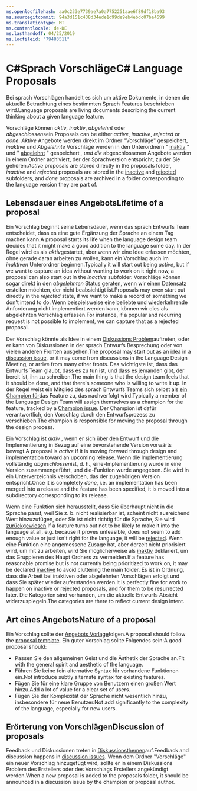 ```yaml
---
ms.openlocfilehash: aa0c233e7739ae7a0a7752251aae6f89df18ba93
ms.sourcegitcommit: 94a3d151c438d34ede1d99de9eb4ebdc07ba4699
ms.translationtype: MT
ms.contentlocale: de-DE
ms.lasthandoff: 04/25/2019
ms.locfileid: "79483511"
---
```

# <a name="c-language-proposals"></a><span data-ttu-id="4240c-101">C#Sprach Vorschläge</span><span class="sxs-lookup"><span data-stu-id="4240c-101">C# Language Proposals</span></span>

<span data-ttu-id="4240c-102">Bei sprach Vorschlägen handelt es sich um aktive Dokumente, in denen die aktuelle Betrachtung eines bestimmten Sprach Features beschrieben wird.</span><span class="sxs-lookup"><span data-stu-id="4240c-102">Language proposals are living documents describing the current thinking about a given language feature.</span></span>

<span data-ttu-id="4240c-103">Vorschläge können *aktiv*, *inaktiv*, *abgelehnt* oder *abgeschlossen*sein.</span><span class="sxs-lookup"><span data-stu-id="4240c-103">Proposals can be either *active*, *inactive*, *rejected* or *done*.</span></span> <span data-ttu-id="4240c-104">*Aktive* Angebote werden direkt im Ordner "Vorschläge" gespeichert, *inaktive* und *Abgelehnte* Vorschläge werden in den Unterordnern " [inaktiv](proposals/inactive) " und " [abgelehnt](proposals/rejected) " gespeichert *, und die* abgeschlossenen Angebote werden in einem Ordner archiviert, der der Sprachversion entspricht, zu der Sie gehören.</span><span class="sxs-lookup"><span data-stu-id="4240c-104">*Active* proposals are stored directly in the proposals folder, *inactive* and *rejected* proposals are stored in the [inactive](proposals/inactive) and [rejected](proposals/rejected) subfolders, and *done* proposals are archived in a folder corresponding to the language version they are part of.</span></span>

## <a name="lifetime-of-a-proposal"></a><span data-ttu-id="4240c-105">Lebensdauer eines Angebots</span><span class="sxs-lookup"><span data-stu-id="4240c-105">Lifetime of a proposal</span></span>

<span data-ttu-id="4240c-106">Ein Vorschlag beginnt seine Lebensdauer, wenn das sprach Entwurfs Team entscheidet, dass es eine gute Ergänzung der Sprache an einem Tag machen kann.</span><span class="sxs-lookup"><span data-stu-id="4240c-106">A proposal starts its life when the language design team decides that it might make a good addition to the language some day.</span></span> <span data-ttu-id="4240c-107">In der Regel wird es als *aktiv*gestartet, aber wenn wir eine Idee erfassen möchten, ohne gerade daran arbeiten zu wollen, kann ein Vorschlag auch im *inaktiven* Unterordner beginnen.</span><span class="sxs-lookup"><span data-stu-id="4240c-107">Typically it will start out being *active*, but if we want to capture an idea without wanting to work on it right now, a proposal can also start out in the *inactive* subfolder.</span></span> <span data-ttu-id="4240c-108">Vorschläge können sogar direkt in den *abgelehnten* Status geraten, wenn wir einen Datensatz erstellen möchten, der nicht beabsichtigt ist.</span><span class="sxs-lookup"><span data-stu-id="4240c-108">Proposals may even start out directly in the *rejected* state, if we want to make a record of something we don't intend to do.</span></span> <span data-ttu-id="4240c-109">Wenn beispielsweise eine beliebte und wiederkehrende Anforderung nicht implementiert werden kann, können wir dies als abgelehnten Vorschlag erfassen.</span><span class="sxs-lookup"><span data-stu-id="4240c-109">For instance, if a popular and recurring request is not possible to implement, we can capture that as a rejected proposal.</span></span>

<span data-ttu-id="4240c-110">Der Vorschlag könnte als Idee in einem [Diskussions Problem](https://github.com/dotnet/csharplang/labels/Discussion)auftreten, oder er kann von Diskussionen in der sprach Entwurfs Besprechung oder von vielen anderen Fronten ausgehen.</span><span class="sxs-lookup"><span data-stu-id="4240c-110">The proposal may start out as an idea in a [discussion issue](https://github.com/dotnet/csharplang/labels/Discussion), or it may come from discussions in the Language Design Meeting, or arrive from many other fronts.</span></span> <span data-ttu-id="4240c-111">Das wichtigste ist, dass das Entwurfs Team glaubt, dass es zu tun ist, und dass es jemanden gibt, der bereit ist, ihn zu schreiben.</span><span class="sxs-lookup"><span data-stu-id="4240c-111">The main thing is that the design team feels that it should be done, and that there's someone who is willing to write it up.</span></span> <span data-ttu-id="4240c-112">In der Regel weist ein Mitglied des sprach Entwurfs Teams sich selbst als [ein Champion für](https://github.com/dotnet/csharplang/labels/Proposal%20champion)das Feature zu, das nachverfolgt wird.</span><span class="sxs-lookup"><span data-stu-id="4240c-112">Typically a member of the Language Design Team will assign themselves as a champion for the feature, tracked by a [Champion issue](https://github.com/dotnet/csharplang/labels/Proposal%20champion).</span></span> <span data-ttu-id="4240c-113">Der Champion ist dafür verantwortlich, den Vorschlag durch den Entwurfsprozess zu verschieben.</span><span class="sxs-lookup"><span data-stu-id="4240c-113">The champion is responsible for moving the proposal through the design process.</span></span>

<span data-ttu-id="4240c-114">Ein Vorschlag ist *aktiv* , wenn er sich über den Entwurf und die Implementierung in Bezug auf eine bevorstehende Version vorwärts bewegt.</span><span class="sxs-lookup"><span data-stu-id="4240c-114">A proposal is *active* if it is moving forward through design and implementation toward an upcoming release.</span></span> <span data-ttu-id="4240c-115">Wenn die Implementierung vollständig *abgeschlossen*ist, d. h., eine-Implementierung wurde in eine Version zusammengeführt, und die-Funktion wurde angegeben. Sie wird in ein Unterverzeichnis verschoben, das der zugehörigen Version entspricht.</span><span class="sxs-lookup"><span data-stu-id="4240c-115">Once it is completely *done*, i.e. an implementation has been merged into a release and the feature has been specified, it is moved into a subdirectory corresponding to its release.</span></span>

<span data-ttu-id="4240c-116">Wenn eine Funktion sich herausstellt, dass Sie überhaupt nicht in die Sprache passt, weil Sie z. b. nicht realisierbar ist, scheint nicht ausreichend Wert hinzuzufügen, oder Sie ist nicht richtig für die Sprache, Sie wird [zurückgewiesen](proposals/rejected).</span><span class="sxs-lookup"><span data-stu-id="4240c-116">If a feature turns out not to be likely to make it into the language at all, e.g. because it proves unfeasible, does not seem to add enough value or just isn't right for the language, it will be [rejected](proposals/rejected).</span></span> <span data-ttu-id="4240c-117">Wenn eine Funktion eine angemessene Zusage hat, aber derzeit nicht priorisiert wird, um mit zu arbeiten, wird Sie möglicherweise als [inaktiv](proposals/inactive) deklariert, um das Gruppieren des Haupt Ordners zu vermeiden.</span><span class="sxs-lookup"><span data-stu-id="4240c-117">If a feature has reasonable promise but is not currently being prioritized to work on, it may be declared [inactive](proposals/inactive) to avoid cluttering the main folder.</span></span> <span data-ttu-id="4240c-118">Es ist in Ordnung, dass die Arbeit bei inaktiven oder abgelehnten Vorschlägen erfolgt und dass Sie später wieder auferstanden werden.</span><span class="sxs-lookup"><span data-stu-id="4240c-118">It is perfectly fine for work to happen on inactive or rejected proposals, and for them to be resurrected later.</span></span> <span data-ttu-id="4240c-119">Die Kategorien sind vorhanden, um die aktuelle Entwurfs Absicht widerzuspiegeln.</span><span class="sxs-lookup"><span data-stu-id="4240c-119">The categories are there to reflect current design intent.</span></span>

## <a name="nature-of-a-proposal"></a><span data-ttu-id="4240c-120">Art eines Angebots</span><span class="sxs-lookup"><span data-stu-id="4240c-120">Nature of a proposal</span></span>

<span data-ttu-id="4240c-121">Ein Vorschlag sollte der [Angebots Vorlage](proposal-template.md)folgen.</span><span class="sxs-lookup"><span data-stu-id="4240c-121">A proposal should follow the [proposal template](proposal-template.md).</span></span> <span data-ttu-id="4240c-122">Ein guter Vorschlag sollte Folgendes sein:</span><span class="sxs-lookup"><span data-stu-id="4240c-122">A good proposal should:</span></span>

- <span data-ttu-id="4240c-123">Passen Sie den allgemeinen Geist und die Ästhetik der Sprache an.</span><span class="sxs-lookup"><span data-stu-id="4240c-123">Fit with the general spirit and aesthetic of the language.</span></span>
- <span data-ttu-id="4240c-124">Führen Sie keine fein alternative Syntax für vorhandene Funktionen ein.</span><span class="sxs-lookup"><span data-stu-id="4240c-124">Not introduce subtly alternate syntax for existing features.</span></span>
- <span data-ttu-id="4240c-125">Fügen Sie für eine klare Gruppe von Benutzern einen großen Wert hinzu.</span><span class="sxs-lookup"><span data-stu-id="4240c-125">Add a lot of value for a clear set of users.</span></span>
- <span data-ttu-id="4240c-126">Fügen Sie der Komplexität der Sprache nicht wesentlich hinzu, insbesondere für neue Benutzer.</span><span class="sxs-lookup"><span data-stu-id="4240c-126">Not add significantly to the complexity of the language, especially for new users.</span></span>  

## <a name="discussion-of-proposals"></a><span data-ttu-id="4240c-127">Erörterung von Vorschlägen</span><span class="sxs-lookup"><span data-stu-id="4240c-127">Discussion of proposals</span></span>

<span data-ttu-id="4240c-128">Feedback und Diskussionen treten in [Diskussionsthemen](https://github.com/dotnet/csharplang/labels/Discussion)auf.</span><span class="sxs-lookup"><span data-stu-id="4240c-128">Feedback and discussion happens in [discussion issues](https://github.com/dotnet/csharplang/labels/Discussion).</span></span> <span data-ttu-id="4240c-129">Wenn dem Ordner "Vorschläge" ein neuer Vorschlag hinzugefügt wird, sollte er in einem Diskussions Problem des Erstellers oder des Vorschlags Erstellers angekündigt werden.</span><span class="sxs-lookup"><span data-stu-id="4240c-129">When a new proposal is added to the proposals folder, it should be announced in a discussion issue by the champion or proposal author.</span></span> 

 